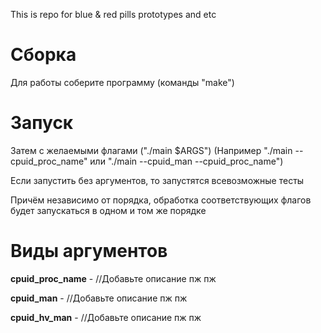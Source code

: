 This is repo for blue & red pills prototypes and etc


# Сборка
Для работы соберите программу (команды "make")

# Запуск
Затем с желаемыми флагами ("./main $ARGS")
(Например "./main --cpuid_proc_name" или "./main --cpuid_man --cpuid_proc_name")

Если запустить без аргументов, то запустятся всевозможные тесты

Причём независимо от порядка, обработка соответствующих флагов будет запускаться в одном и том же порядке 


# Виды аргументов
**cpuid_proc_name** - //Добавьте описание пж пж

**cpuid_man** - //Добавьте описание пж пж

**cpuid_hv_man** - //Добавьте описание пж пж